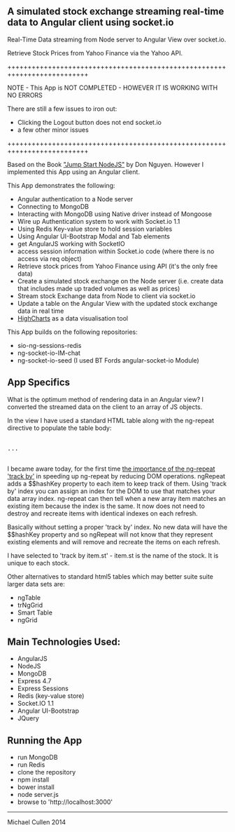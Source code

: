 ## A simulated stock exchange streaming real-time data to Angular client using socket.io


Real-Time Data streaming from Node server to Angular View over socket.io.
 
Retrieve Stock Prices from Yahoo Finance via the Yahoo API.

++++++++++++++++++++++++++++++++++++++++++++++++++++++++++++++++++++++++++

NOTE - This App is NOT COMPLETED - HOWEVER IT IS WORKING WITH NO ERRORS


There are still a few issues to iron out:
- Clicking the Logout button does not end socket.io
- a few other minor issues

++++++++++++++++++++++++++++++++++++++++++++++++++++++++++++++++++++++++++


Based on the Book ["Jump Start NodeJS"](http://www.sitepoint.com/store/jump-start-node-js/) by Don Nguyen.
However I implemented this App using an Angular client. 



This App demonstrates the following:

- Angular authentication to a Node server
- Connecting to MongoDB
- Interacting with MongoDB using Native driver instead of Mongoose
- Wire up Authentication system to work with Socket.io 1.1
- Using Redis Key-value store to hold session variables 
- Using Angular UI-Bootstrap Modal and Tab elements
- get AngularJS working with SocketIO 
- access session information within Socket.io code (where there is no access via req object)
- Retrieve stock prices from Yahoo Finance using API (it's the only free data) 
- Create a simulated stock exchange on the Node server (i.e. create data that includes made up traded volumes as well as prices)
- Stream stock Exchange data from Node to client via socket.io
- Update a table on the Angular View with the updated stock exchange data in real time
- [HighCharts](http://www.highcharts.com/) as a data visualisation tool



This App builds on the following repositories:
* sio-ng-sessions-redis
* ng-socket-io-IM-chat
* ng-socket-io-seed (I used BT Fords angular-socket-io Module)



## App Specifics

What is the optimum method of rendering data in an Angular view?
I converted the streamed data on the client to an array of JS objects.

In the view I have used a standard HTML table along with the ng-repeat directive to populate the table body:

<pre><tr ng-repeat="item in dataArr track by item.st" ng-model="$scope.dataArr">
...
</tr>
</pre>


I became aware today, for the first time [the importance of the ng-repeat 'track by'](http://www.codelord.net/2014/04/15/improving-ng-repeat-performance-with-track-by/) in speeding up ng-repeat by reducing DOM operations. ngRepeat adds a $$hashKey property to each item to keep track of them. Using 'track by' index you can assign an index for the DOM to use that matches your data array index. ng-repeat can then tell when a new array item matches an existing item because the index is the same. It now does not need to destroy and recreate items with identical indexes on each refresh.

Basically without setting a proper 'track by' index. No new data will have the $$hashKey property and so ngRepeat will not know that they represent existing elements and will remove and recreate the items on each refresh. 

I have selected to 'track by item.st' - item.st is the name of the stock. It is unique to each stock. 

Other alternatives to standard html5 tables which may better suite suite larger data sets are:
- ngTable
- trNgGrid
- Smart Table
- ngGrid



## Main Technologies Used:

* AngularJS 
* NodeJS
* MongoDB
* Express 4.7 
* Express Sessions 
* Redis (key-value store) 
* Socket.IO 1.1 
* Angular UI-Bootstrap
* JQuery



## Running the App

- run MongoDB
- run Redis
- clone the repository
- npm install
- bower install
- node server.js
- browse to 'http://localhost:3000'




<hr>

Michael Cullen 2014

